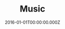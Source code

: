 ---
layout: layouts/blog.njk
title: Music
date: 2016-01-01T00:00:00.000Z
permalink: /music/index.html
eleventyNavigation: 
  key: Music
  order: 0
---